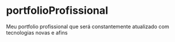 # portfolioProfissional
Meu portfolio profissional que será constantemente atualizado com tecnologias novas e afins
